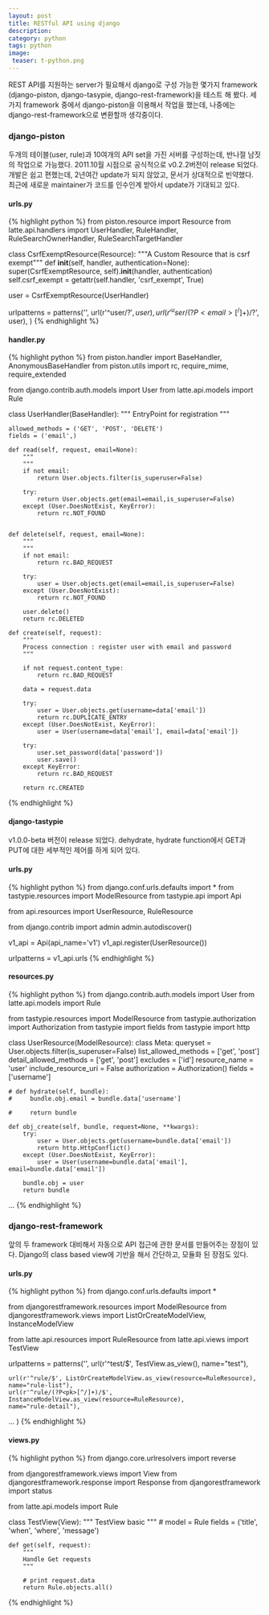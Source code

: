 ```yaml
---
layout: post
title: RESTful API using django
description: 
category: python
tags: python
image:
 teaser: t-python.png
---
```


REST API를 지원하는 server가 필요해서 django로 구성 가능한 몇가지 framework (django-piston,
django-tasypie, django-rest-framework)을 테스트 해 봤다. 세가지 framework 중에서 django-piston을
이용해서 작업을 했는데, 나중에는 django-rest-framework으로 변환할까 생각중이다.

<!-- more -->

### django-piston

두개의 테이블(user, rule)과 10여개의 API set을 가진 서버를 구성하는데, 반나절 남짓의 작업으로
가능했다. 2011.10월 시점으로 공식적으로 v0.2.2버전이 release 되었다. 개발은 쉽고 편했는데, 2년여간
update가 되지 않았고, 문서가 상대적으로 빈약했다. 최근에 새로운 maintainer가 코드를 인수인계 받아서
update가 기대되고 있다.

#### urls.py

{% highlight python %}
from piston.resource import Resource
from latte.api.handlers import UserHandler, RuleHandler, RuleSearchOwnerHandler, RuleSearchTargetHandler

class CsrfExemptResource(Resource):
    """A Custom Resource that is csrf exempt"""
    def __init__(self, handler, authentication=None):
        super(CsrfExemptResource, self).__init__(handler, authentication)
        self.csrf_exempt = getattr(self.handler, 'csrf_exempt', True)
 
user = CsrfExemptResource(UserHandler)

urlpatterns = patterns('',
    url(r'^user/?$', user),
    url(r'^user/(?P<email>[^/]+)/?$', user),
)
{% endhighlight %}

#### handler.py

{% highlight python %}
from piston.handler import BaseHandler, AnonymousBaseHandler
from piston.utils import rc, require_mime, require_extended

from django.contrib.auth.models import User
from latte.api.models import Rule

class UserHandler(BaseHandler):
    """
    EntryPoint for registration
    """

    allowed_methods = ('GET', 'POST', 'DELETE')
    fields = ('email',)

    def read(self, request, email=None):
        """
        """
        if not email:
            return User.objects.filter(is_superuser=False)

        try:
            return User.objects.get(email=email,is_superuser=False)
        except (User.DoesNotExist, KeyError):
            return rc.NOT_FOUND


    def delete(self, request, email=None):
        """
        """
        if not email:
            return rc.BAD_REQUEST

        try:
            user = User.objects.get(email=email,is_superuser=False)
        except (User.DoesNotExist):
            return rc.NOT_FOUND

        user.delete()
        return rc.DELETED

    def create(self, request):
        """
        Process connection : register user with email and password
        """

        if not request.content_type:
            return rc.BAD_REQUEST
            
        data = request.data

        try:
            user = User.objects.get(username=data['email'])
            return rc.DUPLICATE_ENTRY
        except (User.DoesNotExist, KeyError):
            user = User(username=data['email'], email=data['email'])

        try:
            user.set_password(data['password'])
            user.save()
        except KeyError:
            return rc.BAD_REQUEST
            
        return rc.CREATED
{% endhighlight %}
		
#### django-tastypie

v1.0.0-beta 버전이 release 되었다. dehydrate, hydrate function에서 GET과 PUT에 대한 세부적인 제어를
하게 되어 있다.


#### urls.py

{% highlight python %}
from django.conf.urls.defaults import *
from tastypie.resources import ModelResource
from tastypie.api import Api

from api.resources import UserResource, RuleResource

from django.contrib import admin
admin.autodiscover()

v1_api = Api(api_name='v1')
v1_api.register(UserResource())

urlpatterns = v1_api.urls
{% endhighlight %}

#### resources.py

{% highlight python %}
from django.contrib.auth.models import User
from latte.api.models import Rule

from tastypie.resources import ModelResource
from tastypie.authorization import Authorization
from tastypie import fields
from tastypie import http

class UserResource(ModelResource):
    class Meta:
        queryset = User.objects.filter(is_superuser=False)
        list_allowed_methods = ['get', 'post']
        detail_allowed_methods = ['get', 'post']
        excludes = ['id']
        resource_name = 'user'
        include_resource_uri = False
        authorization = Authorization()
        fields = ['username']

    # def hydrate(self, bundle):
    #     bundle.obj.email = bundle.data['username']
        
    #     return bundle

    def obj_create(self, bundle, request=None, **kwargs):
        try:
            user = User.objects.get(username=bundle.data['email'])
            return http.HttpConflict()
        except (User.DoesNotExist, KeyError):
            user = User(username=bundle.data['email'], email=bundle.data['email'])
        
        bundle.obj = user
        return bundle
...
{% endhighlight %}

### django-rest-framework

앞의 두 framework 대비해서 자동으로 API 접근에 관한 문서를 만들어주는 장점이 있다. Django의 class
based view에 기반을 해서 간단하고, 모듈화 된 장점도 있다.

#### urls.py

{% highlight python %}
from django.conf.urls.defaults import *

from djangorestframework.resources import ModelResource
from djangorestframework.views import ListOrCreateModelView, InstanceModelView

from latte.api.resources import RuleResource
from latte.api.views import TestView

urlpatterns = patterns('',
    url(r'^test/$', TestView.as_view(), name="test"),
                       
    url(r'^rule/$', ListOrCreateModelView.as_view(resource=RuleResource), name="rule-list"),
    url(r'^rule/(?P<pk>[^/]+)/$', InstanceModelView.as_view(resource=RuleResource),
    name="rule-detail"),
...
)
{% endhighlight %}

#### views.py

{% highlight python %}
from django.core.urlresolvers import reverse

from djangorestframework.views import View
from djangorestframework.response import Response
from djangorestframework import status

from latte.api.models import Rule

class TestView(View):
    """
    TestView basic
    """
    # model = Rule
    fields = ('title', 'when', 'where', 'message')
    
    def get(self, request):
        """
        Handle Get requests
        """

        # print request.data
		return Rule.objects.all()
{% endhighlight %}
